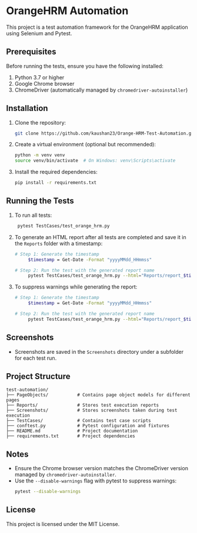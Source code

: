 # OrangeHRM Automation

This project is a test automation framework for the OrangeHRM application using Selenium and Pytest.

## Prerequisites

Before running the tests, ensure you have the following installed:

1. Python 3.7 or higher
2. Google Chrome browser
3. ChromeDriver (automatically managed by `chromedriver-autoinstaller`)

## Installation

1. Clone the repository:
   ```bash
   git clone https://github.com/kaushan23/Orange-HRM-Test-Automation.git
   ```

2. Create a virtual environment (optional but recommended):
   ```bash
   python -m venv venv
   source venv/bin/activate  # On Windows: venv\Scripts\activate
   ```

3. Install the required dependencies:
   ```bash
   pip install -r requirements.txt
   ```


## Running the Tests

1. To run all tests:
   ```bash
    pytest TestCases/test_orange_hrm.py
   ```

2. To generate an HTML report after all tests are completed and save it in the `Reports` folder with a timestamp:
   ```bash
   # Step 1: Generate the timestamp
        $timestamp = Get-Date -Format "yyyyMMdd_HHmmss"

   # Step 2: Run the test with the generated report name
        pytest TestCases/test_orange_hrm.py --html="Reports/report_$timestamp.html"
   ```

3. To suppress warnings while generating the report:
   ```bash
   # Step 1: Generate the timestamp
        $timestamp = Get-Date -Format "yyyyMMdd_HHmmss"

   # Step 2: Run the test with the generated report name
        pytest TestCases/test_orange_hrm.py --html="Reports/report_$timestamp.html" --disable-warnings
   ```
## Screenshots

- Screenshots are saved in the `Screenshots` directory under a subfolder for each test run.

## Project Structure

```
test-automation/
├── PageObjects/           # Contains page object models for different pages
├── Reports/               # Stores test execution reports
├── Screenshots/           # Stores screenshots taken during test execution
├── TestCases/             # Contains test case scripts
├── conftest.py            # Pytest configuration and fixtures
├── README.md              # Project documentation
├── requirements.txt       # Project dependencies
```

## Notes

- Ensure the Chrome browser version matches the ChromeDriver version managed by `chromedriver-autoinstaller`.
- Use the `--disable-warnings` flag with pytest to suppress warnings:
  ```bash
  pytest --disable-warnings
  ```

## License

This project is licensed under the MIT License.

